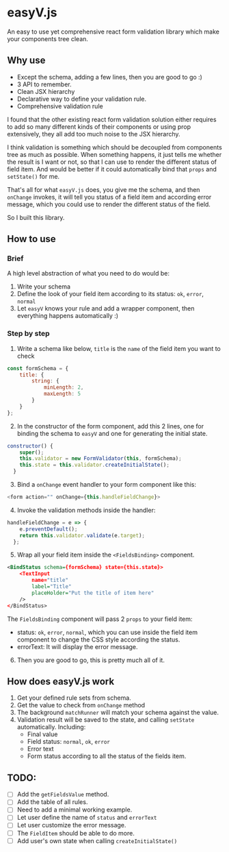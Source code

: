 # easyV.js

An easy to use yet comprehensive react form validation library which make your components tree clean.

## Why use

- Except the schema, adding a few lines, then you are good to go :)
- 3 API to remember.
- Clean JSX hierarchy
- Declarative way to define your validation rule.
- Comprehensive validation rule

I found that the other existing react form validation solution either requires to add so many different kinds of their components or using prop extensively, they all add too much noise to the JSX hierarchy.

I think validation is something which should be decoupled from components tree as much as possible. When something happens, it just tells me whether the result is I want or not, so that I can use to render the different status of field item. And would be better if it could automatically bind that `props` and `setState()` for me.

That's all for what `easyV.js` does, you give me the schema, and then `onChange` invokes, it will tell you status of a field item and according error message, which you could use to render the different status of the field.

So I built this library.

## How to use

### Brief

A high level abstraction of what you need to do would be:

1. Write your schema
2. Define the look of your field item according to its status: `ok`, `error`, `normal`
3. Let `easyV` knows your rule and add a wrapper component, then everything happens automatically :)

### Step by step

1.  Write a schema like below, `title` is the `name` of the field item you want to check

```javascript
const formSchema = {
    title: {
        string: {
            minLength: 2,
            maxLength: 5
        }
    }
};
```
 
2. In the constructor of the form component, add this 2 lines, one for binding the schema to `easyV` and one for generating the initial state.

```javascript
constructor() {
    super();
    this.validator = new FormValidator(this, formSchema);
    this.state = this.validator.createInitialState();
  }
```

3. Bind a `onChange` event handler to your form component like this:

``` javascript
<form action="" onChange={this.handleFieldChange}>
```

4. Invoke the validation methods inside the handler:

```javascript
handleFieldChange = e => {
    e.preventDefault();
    return this.validator.validate(e.target);
  };
```

5. Wrap all your field item inside the `<FieldsBinding>` component.
```xml
<BindStatus schema={formSchema} state={this.state}>
    <TextInput
        name="title"
        label="Title"
        placeHolder="Put the title of item here"
    />
</BindStatus>
```
The `FieldsBinding` component will pass 2 `props` to your field item:
- status: `ok`, `error`, `normal`, which you can use inside the field item component to change the CSS style according the status.
- errorText: It will display the error message.

6. Then you are good to go, this is pretty much all of it.

## How does easyV.js work

1. Get your defined rule sets from schema.
1. Get the value to check from `onChange` method
1. The background `matchRunner` will match your schema against the value.
1. Validation result will be saved to the state, and calling `setState` automatically. Including:
    - Final value
    - Field status: `normal`, `ok`, `error`
    - Error text
    - Form status according to all the status of the fields item.

## TODO:
- [ ] Add the `getFieldsValue` method.
- [ ] Add the table of all rules.
- [ ] Need to add a minimal working example.
- [ ] Let user define the name of `status` and `errorText`
- [ ] Let user customize the error message.
- [ ] The `FieldItem` should be able to do more.
- [ ] Add user's own state when calling `createInitialState()`